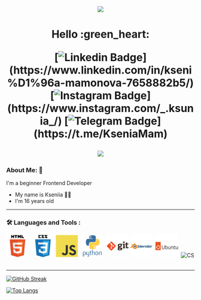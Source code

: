 
<div id="header" align="center">
<img src="gig/gif.gif" width="200">
</div>
<div id=body>
  <div align="center">
    <h1>
        Hello :green_heart:

[![Linkedin Badge](https://img.shields.io/badge/-Linkedin-rgb(0,210,106)?style=flat&logo=Linkedin&logoColor=white?width="40")](https://www.linkedin.com/in/kseni%D1%96a-mamonova-7658882b5/)
[![Instagram Badge](https://img.shields.io/badge/-Instagram-rgb(0,210,106)?style=flat&logo=Instagram&logoColor=white?width="40")](https://www.instagram.com/_.ksunia_/)
[![Telegram Badge](https://img.shields.io/badge/-Telegram-rgb(0,210,106)?style=flat&logo=Telegram&logoColor=white?width="40")](https://t.me/KseniaMam)


</h1>




  <img src="gig/gif2.gif" width="400" >


  </div>
  <div id="about">
  
  ###  About Me: :sparkling_heart: 

  I'm a beginner Frontend Developer
  
  - My name is Kseniia :mage_woman:
  - I'm 16 years old 

---
  
  </div>
  <div id="tools">
    
  ### :hammer_and_wrench: Languages and Tools :

  <div background-color: rgb(0,210,106)>
      <img src="https://github.com/devicons/devicon/blob/master/icons/html5/html5-original-wordmark.svg" title="HTML" alt="HTML" width="60" height="60"/>&nbsp;
      <img src="https://github.com/devicons/devicon/blob/master/icons/css3/css3-original-wordmark.svg" title="CSS" **alt="CSS" width="60" height="60"/>
      <img src="https://github.com/devicons/devicon/blob/master/icons/javascript/javascript-original.svg" title="JavaScript" alt="Java" width="60" height="60"/>&nbsp;
      <img src="https://github.com/devicons/devicon/blob/master/icons/python/python-original-wordmark.svg" title="Python" alt="Python" width="60" height="60"/>&nbsp;
      <img src="https://github.com/devicons/devicon/blob/master/icons/git/git-original-wordmark.svg" title="Git" **alt="Git" width="60" height="60"/>
      <img src="https://github.com/devicons/devicon/blob/master/icons/blender/blender-original-wordmark.svg" title="Blender" alt="Blender" width="60" height="60"/>&nbsp;
      <img src="https://github.com/devicons/devicon/blob/master/icons/ubuntu/ubuntu-original-wordmark.svg" title="Linux" alt="Linux" width="60" height="60"/>&nbsp;
      <img src="https://upload.wikimedia.org/wikipedia/ru/d/db/Counter-strike_2.jpg" title="CS" alt="CS" width="60" height="60"/>&nbsp;


  ---
    
  <div id="info">
  
  [![GitHub Streak](http://github-readme-streak-stats.herokuapp.com?user=Seniia&theme=dark&background=000000)](https://git.io/streak-stats)

  [![Top Langs](https://github-readme-stats.vercel.app/api/top-langs/?username=Seniia&layout=compact&theme=vision-friendly-dark)](https://github.com/anuraghazra/github-readme-stats) 
  </div>
</div>
